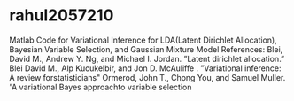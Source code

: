 # rahul2057210
Matlab Code for Variational Inference for LDA(Latent Dirichlet Allocation), Bayesian Variable Selection, and Gaussian Mixture Model
References:
Blei, David M., Andrew Y. Ng, and Michael I. Jordan. ”Latent dirichlet allocation.” 
Blei David M., Alp Kucukelbir, and Jon D. McAuliffe . ”Variational inference:  A review forstatisticians"
Ormerod,   John   T.,   Chong   You,   and   Samuel   Muller.   ”A   variational   Bayes   approachto   variable   selection
